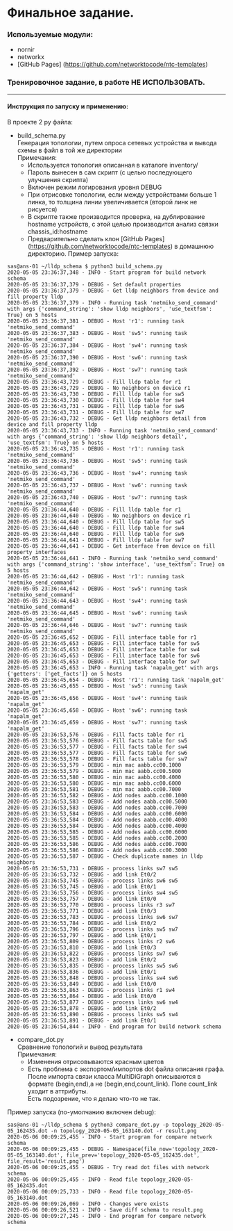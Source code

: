 Финальное задание.
===================================

### Используемые модули:
* nornir
* networkx
* [GitHub Pages] (https://github.com/networktocode/ntc-templates)

### Тренировочное задание, в работе НЕ ИСПОЛЬЗОВАТЬ.
------------

#### Инструкция по запуску и применению:

В проекте 2 py файла:

* build_schema.py  
Генерация топологии, путем опроса сетевых устройства и вывода схемы в файл в той же директории  
Примечания:
  - Используется топология описанная в каталоге inventory/  
  - Пароль вынесен в сам скрипт (с целью последующего улучшения скрипта)  
  - Включен режим логирования уровня DEBUG  
  - При отрисовке топологии, если между устройствами больше 1 линка, то толщина линии увеличивается (второй линк не рисуется)  
  - В скрипте также производится проверка, на дублирование hostname устройств, с этой целью производится анализ связки chassis_id:hostname  
  - Предварительно сделать клон [GitHub Pages] (https://github.com/networktocode/ntc-templates) в домашнюю директорию.
Пример запуска:
```
sas@ans-01 ~/lldp_schema $ python3 build_schema.py
2020-05-05 23:36:37,348 - INFO - Start program for build network schema
2020-05-05 23:36:37,379 - DEBUG - Set default properties
2020-05-05 23:36:37,379 - DEBUG - Get lldp neighbors from device and fill property lldp
2020-05-05 23:36:37,379 - INFO - Running task 'netmiko_send_command' with args {'command_string': 'show lldp neighbors', 'use_textfsm': True} on 5 hosts
2020-05-05 23:36:37,381 - DEBUG - Host 'r1': running task 'netmiko_send_command'
2020-05-05 23:36:37,383 - DEBUG - Host 'sw5': running task 'netmiko_send_command'
2020-05-05 23:36:37,384 - DEBUG - Host 'sw4': running task 'netmiko_send_command'
2020-05-05 23:36:37,390 - DEBUG - Host 'sw6': running task 'netmiko_send_command'
2020-05-05 23:36:37,392 - DEBUG - Host 'sw7': running task 'netmiko_send_command'
2020-05-05 23:36:43,729 - DEBUG - Fill lldp table for r1
2020-05-05 23:36:43,729 - DEBUG - No neighbors on device r1
2020-05-05 23:36:43,730 - DEBUG - Fill lldp table for sw5
2020-05-05 23:36:43,730 - DEBUG - Fill lldp table for sw4
2020-05-05 23:36:43,731 - DEBUG - Fill lldp table for sw6
2020-05-05 23:36:43,731 - DEBUG - Fill lldp table for sw7
2020-05-05 23:36:43,732 - DEBUG - Get lldp neighbors detail from device and fill property lldp
2020-05-05 23:36:43,733 - INFO - Running task 'netmiko_send_command' with args {'command_string': 'show lldp neighbors detail', 'use_textfsm': True} on 5 hosts
2020-05-05 23:36:43,735 - DEBUG - Host 'r1': running task 'netmiko_send_command'
2020-05-05 23:36:43,736 - DEBUG - Host 'sw5': running task 'netmiko_send_command'
2020-05-05 23:36:43,736 - DEBUG - Host 'sw4': running task 'netmiko_send_command'
2020-05-05 23:36:43,737 - DEBUG - Host 'sw6': running task 'netmiko_send_command'
2020-05-05 23:36:43,740 - DEBUG - Host 'sw7': running task 'netmiko_send_command'
2020-05-05 23:36:44,640 - DEBUG - Fill lldp table for r1
2020-05-05 23:36:44,640 - DEBUG - No neighbors on device r1
2020-05-05 23:36:44,640 - DEBUG - Fill lldp table for sw5
2020-05-05 23:36:44,640 - DEBUG - Fill lldp table for sw4
2020-05-05 23:36:44,640 - DEBUG - Fill lldp table for sw6
2020-05-05 23:36:44,641 - DEBUG - Fill lldp table for sw7
2020-05-05 23:36:44,641 - DEBUG - Get interface from device on fill property interfaces
2020-05-05 23:36:44,641 - INFO - Running task 'netmiko_send_command' with args {'command_string': 'show interface', 'use_textfsm': True} on 5 hosts
2020-05-05 23:36:44,642 - DEBUG - Host 'r1': running task 'netmiko_send_command'
2020-05-05 23:36:44,642 - DEBUG - Host 'sw5': running task 'netmiko_send_command'
2020-05-05 23:36:44,643 - DEBUG - Host 'sw4': running task 'netmiko_send_command'
2020-05-05 23:36:44,645 - DEBUG - Host 'sw6': running task 'netmiko_send_command'
2020-05-05 23:36:44,646 - DEBUG - Host 'sw7': running task 'netmiko_send_command'
2020-05-05 23:36:45,652 - DEBUG - Fill interface table for r1
2020-05-05 23:36:45,653 - DEBUG - Fill interface table for sw5
2020-05-05 23:36:45,653 - DEBUG - Fill interface table for sw4
2020-05-05 23:36:45,653 - DEBUG - Fill interface table for sw6
2020-05-05 23:36:45,653 - DEBUG - Fill interface table for sw7
2020-05-05 23:36:45,653 - INFO - Running task 'napalm_get' with args {'getters': ['get_facts']} on 5 hosts
2020-05-05 23:36:45,654 - DEBUG - Host 'r1': running task 'napalm_get'
2020-05-05 23:36:45,655 - DEBUG - Host 'sw5': running task 'napalm_get'
2020-05-05 23:36:45,656 - DEBUG - Host 'sw4': running task 'napalm_get'
2020-05-05 23:36:45,658 - DEBUG - Host 'sw6': running task 'napalm_get'
2020-05-05 23:36:45,659 - DEBUG - Host 'sw7': running task 'napalm_get'
2020-05-05 23:36:53,576 - DEBUG - Fill facts table for r1
2020-05-05 23:36:53,576 - DEBUG - Fill facts table for sw5
2020-05-05 23:36:53,577 - DEBUG - Fill facts table for sw4
2020-05-05 23:36:53,577 - DEBUG - Fill facts table for sw6
2020-05-05 23:36:53,578 - DEBUG - Fill facts table for sw7
2020-05-05 23:36:53,579 - DEBUG - min mac aabb.cc00.1000
2020-05-05 23:36:53,579 - DEBUG - min mac aabb.cc00.5000
2020-05-05 23:36:53,580 - DEBUG - min mac aabb.cc00.4000
2020-05-05 23:36:53,580 - DEBUG - min mac aabb.cc00.6000
2020-05-05 23:36:53,581 - DEBUG - min mac aabb.cc00.7000
2020-05-05 23:36:53,582 - DEBUG - Add nodes aabb.cc00.1000
2020-05-05 23:36:53,583 - DEBUG - Add nodes aabb.cc00.5000
2020-05-05 23:36:53,583 - DEBUG - Add nodes aabb.cc00.7000
2020-05-05 23:36:53,584 - DEBUG - Add nodes aabb.cc00.6000
2020-05-05 23:36:53,584 - DEBUG - Add nodes aabb.cc00.4000
2020-05-05 23:36:53,584 - DEBUG - Add nodes aabb.cc00.4000
2020-05-05 23:36:53,585 - DEBUG - Add nodes aabb.cc00.6000
2020-05-05 23:36:53,585 - DEBUG - Add nodes aabb.cc00.2000
2020-05-05 23:36:53,586 - DEBUG - Add nodes aabb.cc00.7000
2020-05-05 23:36:53,586 - DEBUG - Add nodes aabb.cc00.3000
2020-05-05 23:36:53,587 - DEBUG - Check duplicate names in lldp neighbors
2020-05-05 23:36:53,731 - DEBUG - process links sw7 sw5
2020-05-05 23:36:53,732 - DEBUG - add link Et0/2
2020-05-05 23:36:53,745 - DEBUG - process links sw6 sw5
2020-05-05 23:36:53,745 - DEBUG - add link Et0/1
2020-05-05 23:36:53,756 - DEBUG - process links sw4 sw5
2020-05-05 23:36:53,757 - DEBUG - add link Et0/0
2020-05-05 23:36:53,770 - DEBUG - process links r3 sw7
2020-05-05 23:36:53,771 - DEBUG - add link Et0/3
2020-05-05 23:36:53,783 - DEBUG - process links sw6 sw7
2020-05-05 23:36:53,784 - DEBUG - add link Et0/2
2020-05-05 23:36:53,796 - DEBUG - process links sw5 sw7
2020-05-05 23:36:53,797 - DEBUG - add link Et0/1
2020-05-05 23:36:53,809 - DEBUG - process links r2 sw6
2020-05-05 23:36:53,810 - DEBUG - add link Et0/3
2020-05-05 23:36:53,822 - DEBUG - process links sw7 sw6
2020-05-05 23:36:53,823 - DEBUG - add link Et0/2
2020-05-05 23:36:53,835 - DEBUG - process links sw5 sw6
2020-05-05 23:36:53,836 - DEBUG - add link Et0/1
2020-05-05 23:36:53,848 - DEBUG - process links sw4 sw6
2020-05-05 23:36:53,849 - DEBUG - add link Et0/0
2020-05-05 23:36:53,863 - DEBUG - process links r1 sw4
2020-05-05 23:36:53,864 - DEBUG - add link Et0/0
2020-05-05 23:36:53,877 - DEBUG - process links sw6 sw4
2020-05-05 23:36:53,878 - DEBUG - add link Et0/2
2020-05-05 23:36:53,890 - DEBUG - process links sw5 sw4
2020-05-05 23:36:53,891 - DEBUG - add link Et0/1
2020-05-05 23:36:54,844 - INFO - End program for build network schema
```

* compare_dot.py  
Сравнение топологий и вывод результата  
Примечания: 
  - Изменения отрисовываются красным цветов
  - Есть проблема с экспортом/импортов dot файла описания графа.  
  После импорта связи класса MultiDiGraph описываются в формате (begin,end),а не (begin,end,count_link).  Поле count_link уходит в аттрибуты.  
  Есть подозрение, что я делаю что-то не так.

Пример запуска (по-умолчанию включен debug):
```
sas@ans-01 ~/lldp_schema $ python3 compare_dot.py -p topology_2020-05-05_162435.dot -n topology_2020-05-05_163140.dot -r result.png
2020-05-06 00:09:25,455 - INFO - Start program for compare network schema
2020-05-06 00:09:25,455 - DEBUG - Namespace(file_now='topology_2020-05-05_163140.dot', file_prev='topology_2020-05-05_162435.dot', file_result='result.png')
2020-05-06 00:09:25,455 - DEBUG - Try read dot files with network schema
2020-05-06 00:09:25,455 - INFO - Read file topology_2020-05-05_162435.dot
2020-05-06 00:09:25,733 - INFO - Read file topology_2020-05-05_163140.dot
2020-05-06 00:09:26,069 - INFO - Changes were exists
2020-05-06 00:09:26,521 - INFO - Save diff schema to result.png
2020-05-06 00:09:27,245 - INFO - End program for compare network schema
```
